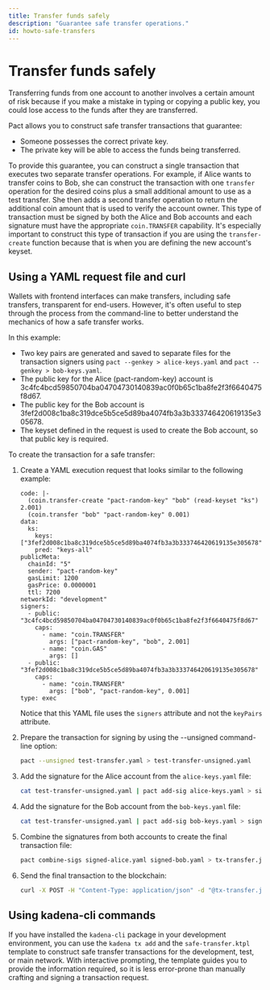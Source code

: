 ```yaml
---
title: Transfer funds safely
description: "Guarantee safe transfer operations."
id: howto-safe-transfers
---
```


# Transfer funds safely

Transferring funds from one account to another involves a certain amount of risk because if you make a mistake in typing or copying a public key, you could lose access to the funds after they are transferred.

Pact allows you to construct safe transfer transactions that guarantee:

- Someone possesses the correct private key.
- The private key will be able to access the funds being transferred.

To provide this guarantee, you can construct a single transaction that executes two separate transfer operations.
For example, if Alice wants to transfer coins to Bob, she can construct the transaction with one `transfer` operation for the desired coins plus a small additional amount to use as a test transfer.
She then adds a second transfer operation to return the additional coin amount that is used to verify the account owner.
This type of transaction must be signed by both the Alice and Bob accounts and each signature must have the appropriate `coin.TRANSFER` capability. 
It's especially important to construct this type of transaction if you are using the `transfer-create` function because that is when you are defining the new account's keyset.

## Using a YAML request file and curl

Wallets with frontend interfaces can make transfers, including safe transfers, transparent for end-users.
However, it's often useful to step through the process from the command-line to better understand the mechanics of how a safe transfer works.

In this example:

- Two key pairs are generated and saved to separate files for the transaction signers using `pact --genkey > alice-keys.yaml` and `pact --genkey > bob-keys.yaml`.
- The public key for the Alice (pact-random-key) account is 3c4fc4bcd59850704ba04704730140839ac0f0b65c1ba8fe2f3f6640475f8d67.
- The public key for the Bob account is 3fef2d008c1ba8c319dce5b5ce5d89ba4074fb3a3b333746420619135e305678.
- The keyset defined in the request is used to create the Bob account, so that public key is required.

To create the transaction for a safe transfer:

1. Create a YAML execution request that looks similar to the following example: 

   ```pact
   code: |-
     (coin.transfer-create "pact-random-key" "bob" (read-keyset "ks") 2.001)
     (coin.transfer "bob" "pact-random-key" 0.001)
   data:
     ks:
       keys: ["3fef2d008c1ba8c319dce5b5ce5d89ba4074fb3a3b333746420619135e305678"]
       pred: "keys-all"
   publicMeta:
     chainId: "5"
     sender: "pact-random-key"
     gasLimit: 1200
     gasPrice: 0.0000001
     ttl: 7200
   networkId: "development"
   signers:
     - public: "3c4fc4bcd59850704ba04704730140839ac0f0b65c1ba8fe2f3f6640475f8d67"
       caps:
         - name: "coin.TRANSFER"
           args: ["pact-random-key", "bob", 2.001]
         - name: "coin.GAS"
           args: []
     - public: "3fef2d008c1ba8c319dce5b5ce5d89ba4074fb3a3b333746420619135e305678"
       caps:
         - name: "coin.TRANSFER"
           args: ["bob", "pact-random-key", 0.001]
   type: exec
   ```

   Notice that this YAML file uses the `signers` attribute and not the `keyPairs` attribute.

2. Prepare the transaction for signing by using the --unsigned command-line option:
   
   ```bash
   pact --unsigned test-transfer.yaml > test-transfer-unsigned.yaml
   ```

3. Add the signature for the Alice account from the `alice-keys.yaml` file:
   
   ```bash
   cat test-transfer-unsigned.yaml | pact add-sig alice-keys.yaml > signed-alice.yaml 
   ```

4. Add the signature for the Bob account from the `bob-keys.yaml` file:
   
   ```bash
   cat test-transfer-unsigned.yaml | pact add-sig bob-keys.yaml > signed-bob.yaml
   ```

5. Combine the signatures from both accounts to create the final transaction file:
   
   ```bash
   pact combine-sigs signed-alice.yaml signed-bob.yaml > tx-transfer.json
   ```

6. Send the final transaction to the blockchain:
   
   ```bash
   curl -X POST -H "Content-Type: application/json" -d "@tx-transfer.json" http://localhost:8080/chainweb/0.0/development/chain/5/pact/api/v1/send
   ```

## Using kadena-cli commands

If you have installed the `kadena-cli` package in your development environment, you can use the `kadena tx add` and the `safe-transfer.ktpl` template to construct safe transfer transactions for the development, test, or main network.
With interactive prompting, the template guides you to provide the information required, so it is less error-prone than manually crafting and signing a transaction request.
